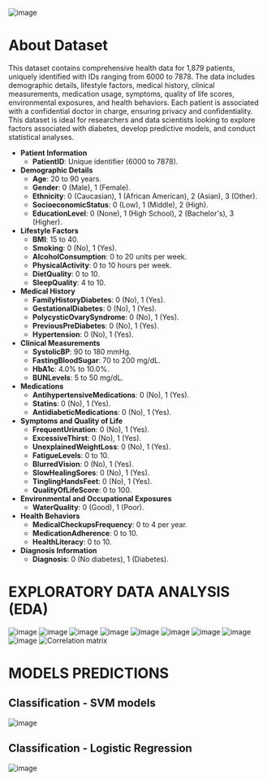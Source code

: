 

![image](https://github.com/vsynguyen/Diabetes-Analysis/assets/162006821/ea3b127d-9b02-4dcb-883d-913896f2e987)


# About Dataset
This dataset contains comprehensive health data for 1,879 patients, uniquely identified with IDs ranging from 6000 to 7878. The data includes demographic details, lifestyle factors, medical history, clinical measurements, medication usage, symptoms, quality of life scores, environmental exposures, and health behaviors. Each patient is associated with a confidential doctor in charge, ensuring privacy and confidentiality. This dataset is ideal for researchers and data scientists looking to explore factors associated with diabetes, develop predictive models, and conduct statistical analyses.

- **Patient Information**
    - **PatientID**: Unique identifier (6000 to 7878).
- **Demographic Details**
    - **Age**: 20 to 90 years.
    - **Gender**: 0 (Male), 1 (Female).
    - **Ethnicity**: 0 (Caucasian), 1 (African American), 2 (Asian), 3 (Other).
    - **SocioeconomicStatus**: 0 (Low), 1 (Middle), 2 (High).
    - **EducationLevel**: 0 (None), 1 (High School), 2 (Bachelor's), 3 (Higher).
- **Lifestyle Factors**
    - **BMI**: 15 to 40.
    - **Smoking**: 0 (No), 1 (Yes).
    - **AlcoholConsumption**: 0 to 20 units per week.
    - **PhysicalActivity**: 0 to 10 hours per week.
    - **DietQuality**: 0 to 10.
    - **SleepQuality**: 4 to 10.
- **Medical History**
    - **FamilyHistoryDiabetes**: 0 (No), 1 (Yes).
    - **GestationalDiabetes**: 0 (No), 1 (Yes).
    - **PolycysticOvarySyndrome**: 0 (No), 1 (Yes).
    - **PreviousPreDiabetes**: 0 (No), 1 (Yes).
    - **Hypertension**: 0 (No), 1 (Yes).
- **Clinical Measurements**
    - **SystolicBP**: 90 to 180 mmHg.
    - **FastingBloodSugar**: 70 to 200 mg/dL.
    - **HbA1c**: 4.0% to 10.0%.
    - **BUNLevels**: 5 to 50 mg/dL.
- **Medications**
    - **AntihypertensiveMedications**: 0 (No), 1 (Yes).
    - **Statins**: 0 (No), 1 (Yes).
    - **AntidiabeticMedications**: 0 (No), 1 (Yes).
- **Symptoms and Quality of Life**
    - **FrequentUrination**: 0 (No), 1 (Yes).
    - **ExcessiveThirst**: 0 (No), 1 (Yes).
    - **UnexplainedWeightLoss**: 0 (No), 1 (Yes).
    - **FatigueLevels**: 0 to 10.
    - **BlurredVision**: 0 (No), 1 (Yes).
    - **SlowHealingSores**: 0 (No), 1 (Yes).
    - **TinglingHandsFeet**: 0 (No), 1 (Yes).
    - **QualityOfLifeScore**: 0 to 100.
- **Environmental and Occupational Exposures**
    - **WaterQuality**: 0 (Good), 1 (Poor).
- **Health Behaviors**
    - **MedicalCheckupsFrequency**: 0 to 4 per year.
    - **MedicationAdherence**: 0 to 10.
    - **HealthLiteracy**: 0 to 10.
- **Diagnosis Information**
    - **Diagnosis**: 0 (No diabetes), 1 (Diabetes).
# EXPLORATORY DATA ANALYSIS (EDA)
![image](https://github.com/vsynguyen/Diabetes-Analysis/assets/162006821/22465cb6-ef05-4915-ae54-c14e9768fbab)
![image](https://github.com/vsynguyen/Diabetes-Analysis/assets/162006821/69830625-e314-4fcf-9d07-52d0fa85998b)
![image](https://github.com/vsynguyen/Diabetes-Analysis/assets/162006821/42953b16-108a-4d4f-908c-0b4b3648e5c2)
![image](https://github.com/vsynguyen/Diabetes-Analysis/assets/162006821/360b0abe-2c27-4086-8e0a-3b0f7df7648b)
![image](https://github.com/vsynguyen/Diabetes-Analysis/assets/162006821/91749e27-a20d-448c-a39d-ff6957af99cf)
![image](https://github.com/vsynguyen/Diabetes-Analysis/assets/162006821/518a4777-df41-4909-bb71-f39e29307110)
![image](https://github.com/vsynguyen/Diabetes-Analysis/assets/162006821/c8ffb145-2be5-41e2-829d-a922be6edeb0)
![image](https://github.com/vsynguyen/Diabetes-Analysis/assets/162006821/c0623992-4d77-4257-a515-ca7d634ed99f)
![image](https://github.com/vsynguyen/Diabetes-Analysis/assets/162006821/447cd6fd-03bf-4dbe-975d-e2b9e9461c89)
![Correlation matrix](https://github.com/vsynguyen/Diabetes-Analysis/assets/162006821/cb06f34f-4f44-4f83-bd22-2e7d296c3e13)

# MODELS PREDICTIONS
## Classification - SVM models
![image](https://github.com/vsynguyen/Diabetes-Analysis/assets/162006821/585210b4-f41c-4479-b230-b184e3b528e5)
## Classification - Logistic Regression
![image](https://github.com/vsynguyen/Diabetes-Analysis/assets/162006821/e9838fb1-77e7-493f-99e0-647f6aedc403)

